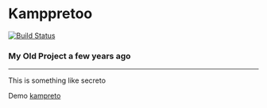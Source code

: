 # Kamppretoo

[![Build Status](https://travis-ci.com/rizkhal/kamppretoo.svg?branch=master)](https://travis-ci.com/rizkhal/kamppretoo)

### My Old Project a few years ago
---

This is something like secreto

Demo <a href="https://kampretoo.herokuapp.com/">kampreto</a>
